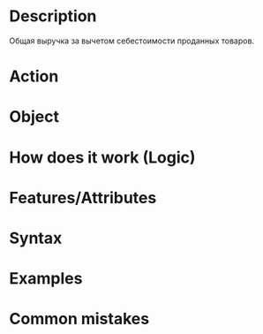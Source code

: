 # Description
Общая выручка за вычетом себестоимости проданных товаров.

# Action

# Object

# How does it work (Logic)

# Features/Attributes

# Syntax
# Examples

# Common mistakes
